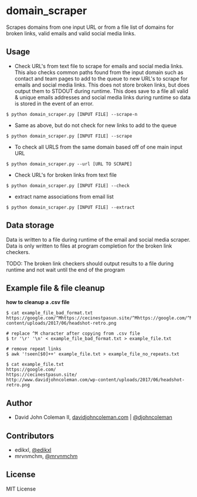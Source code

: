 # domain_scraper

Scrapes domains from one input URL or from a file list of domains for broken links,
valid emails and valid social media links.

## Usage

*  Check URL's from text file to scrape for emails and social media links. This also
  checks common paths found from the input domain such as contact and team pages to add
  to the queue to new URL's to scrape for emails and social media links. This
  does not store broken links, but does output them to STDOUT during runtime. This
  does save to a file all valid & unique emails addresses and social media links
  during runtime so data is stored in the event of an error.

```shell
$ python domain_scraper.py [INPUT FILE] --scrape-n
```

*  Same as above, but do not check for new links to add to the queue

```shell
$ python domain_scraper.py [INPUT FILE] --scrape
```

*  To check all URLS from the same domain based off of one main input URL

```shell
$ python domain_scraper.py --url [URL TO SCRAPE]
```

*  Check URL's for broken links from text file

```shell
$ python domain_scraper.py [INPUT FILE] --check
```

*  extract name associations from email list

```shell
$ python domain_scraper.py [INPUT FILE] --extract
```

## Data storage

Data is written to a file during runtime of the email and social media scraper.  Data is only
written to files at program completion for the broken link checkers.

TODO: The broken link checkers should output results to a file during runtime and not wait until
the end of the program

## Example file & file cleanup

__how to cleanup a .csv file__

```shell
$ cat example_file_bad_format.txt
https://google.com/^Mhttps://cecinestpasun.site/^Mhttps://google.com/^Mhttp://www.davidjohncoleman.com/wp-content/uploads/2017/06/headshot-retro.png

# replace ^M character after copying from .csv file
$ tr '\r' '\n' < example_file_bad_format.txt > example_file.txt

# remove repeat links
$ awk '!seen[$0]++' example_file.txt > example_file_no_repeats.txt

$ cat example_file.txt
https://google.com/
https://cecinestpasun.site/
http://www.davidjohncoleman.com/wp-content/uploads/2017/06/headshot-retro.png
```

## Author

*  David John Coleman II, [davidjohncoleman.com](http://www.davidjohncoleman.com/)
| [@djohncoleman](https://twitter.com/djohncoleman)

## Contributors

*  edikxl, [@edikxl](https://github.com/edikxl)
*  mrvnmchm, [@mrvnmchm](https://github.com/mrvnmchm)
## License

MIT License
